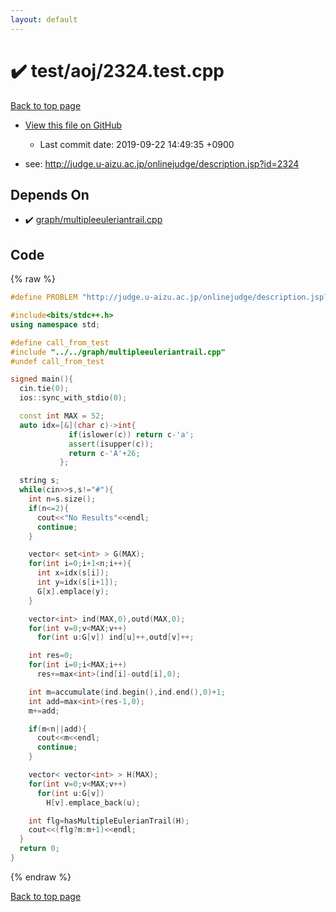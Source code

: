 ```yaml
---
layout: default
---
```


<!-- mathjax config similar to math.stackexchange -->
<script type="text/javascript" async
  src="https://cdnjs.cloudflare.com/ajax/libs/mathjax/2.7.5/MathJax.js?config=TeX-MML-AM_CHTML">
</script>
<script type="text/x-mathjax-config">
  MathJax.Hub.Config({
    TeX: { equationNumbers: { autoNumber: "AMS" }},
    tex2jax: {
      inlineMath: [ ['$','$'] ],
      processEscapes: true
    },
    "HTML-CSS": { matchFontHeight: false },
    displayAlign: "left",
    displayIndent: "2em"
  });
</script>

<script type="text/javascript" src="https://cdnjs.cloudflare.com/ajax/libs/jquery/3.4.1/jquery.min.js"></script>
<script src="https://cdn.jsdelivr.net/npm/jquery-balloon-js@1.1.2/jquery.balloon.min.js" integrity="sha256-ZEYs9VrgAeNuPvs15E39OsyOJaIkXEEt10fzxJ20+2I=" crossorigin="anonymous"></script>
<script type="text/javascript" src="../../../assets/js/copy-button.js"></script>
<link rel="stylesheet" href="../../../assets/css/copy-button.css" />


# :heavy_check_mark: test/aoj/2324.test.cpp
<a href="../../../index.html">Back to top page</a>

* <a href="{{ site.github.repository_url }}/blob/master/test/aoj/2324.test.cpp">View this file on GitHub</a>
    - Last commit date: 2019-09-22 14:49:35 +0900


* see: <a href="http://judge.u-aizu.ac.jp/onlinejudge/description.jsp?id=2324">http://judge.u-aizu.ac.jp/onlinejudge/description.jsp?id=2324</a>


## Depends On
* :heavy_check_mark: <a href="../../../library/graph/multipleeuleriantrail.cpp.html">graph/multipleeuleriantrail.cpp</a>


## Code
{% raw %}
```cpp
#define PROBLEM "http://judge.u-aizu.ac.jp/onlinejudge/description.jsp?id=2324"

#include<bits/stdc++.h>
using namespace std;

#define call_from_test
#include "../../graph/multipleeuleriantrail.cpp"
#undef call_from_test

signed main(){
  cin.tie(0);
  ios::sync_with_stdio(0);

  const int MAX = 52;
  auto idx=[&](char c)->int{
             if(islower(c)) return c-'a';
             assert(isupper(c));
             return c-'A'+26;
           };

  string s;
  while(cin>>s,s!="#"){
    int n=s.size();
    if(n<=2){
      cout<<"No Results"<<endl;
      continue;
    }

    vector< set<int> > G(MAX);
    for(int i=0;i+1<n;i++){
      int x=idx(s[i]);
      int y=idx(s[i+1]);
      G[x].emplace(y);
    }

    vector<int> ind(MAX,0),outd(MAX,0);
    for(int v=0;v<MAX;v++)
      for(int u:G[v]) ind[u]++,outd[v]++;

    int res=0;
    for(int i=0;i<MAX;i++)
      res+=max<int>(ind[i]-outd[i],0);

    int m=accumulate(ind.begin(),ind.end(),0)+1;
    int add=max<int>(res-1,0);
    m+=add;

    if(m<n||add){
      cout<<m<<endl;
      continue;
    }

    vector< vector<int> > H(MAX);
    for(int v=0;v<MAX;v++)
      for(int u:G[v])
        H[v].emplace_back(u);

    int flg=hasMultipleEulerianTrail(H);
    cout<<(flg?m:m+1)<<endl;
  }
  return 0;
}

```
{% endraw %}

<a href="../../../index.html">Back to top page</a>

